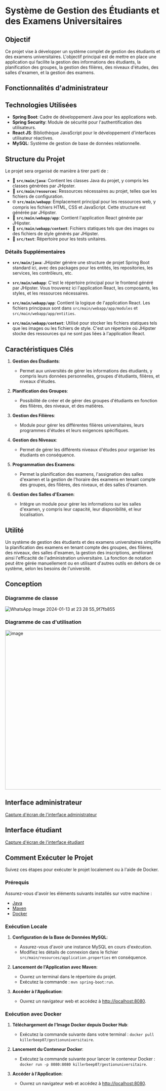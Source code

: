 # Système de Gestion des Étudiants et des Examens Universitaires

## Objectif

Ce projet vise à développer un système complet de gestion des étudiants et des examens universitaires. L'objectif principal est de mettre en place une application qui facilite la gestion des informations des étudiants, la planification des groupes, la gestion des filières, des niveaux d'études, des salles d'examen, et la gestion des examens.

## Fonctionnalités d'administrateur

## Technologies Utilisées

- **Spring Boot**: Cadre de développement Java pour les applications web.
- **Spring Security**: Module de sécurité pour l'authentification des utilisateurs.
- **React JS**: Bibliothèque JavaScript pour le développement d'interfaces utilisateur réactives.
- **MySQL**: Système de gestion de base de données relationnelle.

## Structure du Projet

Le projet sera organisé de manière à tirer parti de :

- 📁 **`src/main/java`**: Contient les classes Java du projet, y compris les classes générées par JHipster.
- 📄 **`src/main/resources`**: Ressources nécessaires au projet, telles que les fichiers de configuration.
- 🌐 **`src/main/webapp`**: Emplacement principal pour les ressources web, y compris les fichiers HTML, CSS et JavaScript. Cette structure est générée par JHipster.
- 📄 **`src/main/webapp/app`**: Contient l'application React générée par JHipster.
- 📄 **`src/main/webapp/content`**: Fichiers statiques tels que des images ou des fichiers de style générés par JHipster.
- 🧪 **`src/test`**: Répertoire pour les tests unitaires.

### Détails Supplémentaires

- **`src/main/java`**: JHipster génère une structure de projet Spring Boot standard ici, avec des packages pour les entités, les repositories, les services, les contrôleurs, etc.

- **`src/main/webapp`**: C'est le répertoire principal pour le frontend généré par JHipster. Vous trouverez ici l'application React, les composants, les styles, et les ressources nécessaires.

- **`src/main/webapp/app`**: Contient la logique de l'application React. Les fichiers principaux sont dans `src/main/webapp/app/modules` et `src/main/webapp/app/entities`.

- **`src/main/webapp/content`**: Utilisé pour stocker les fichiers statiques tels que les images ou les fichiers de style. C'est un répertoire où JHipster stocke des ressources qui ne sont pas liées à l'application React.

## Caractéristiques Clés

1. **Gestion des Étudiants**:
   - Permet aux universités de gérer les informations des étudiants, y compris leurs données personnelles, groupes d'étudiants, filières, et niveaux d'études.

2. **Planification des Groupes**:
   - Possibilité de créer et de gérer des groupes d'étudiants en fonction des filières, des niveaux, et des matières.

3. **Gestion des Filières**:
   - Module pour gérer les différentes filières universitaires, leurs programmes d'études et leurs exigences spécifiques.

4. **Gestion des Niveaux**:
   - Permet de gérer les différents niveaux d'études pour organiser les étudiants en conséquence.

5. **Programmation des Examens**:
   - Permet la planification des examens, l'assignation des salles d'examen et la gestion de l'horaire des examens en tenant compte des groupes, des filières, des niveaux, et des salles d'examen.

6. **Gestion des Salles d'Examen**:
   - Intègre un module pour gérer les informations sur les salles d'examen, y compris leur capacité, leur disponibilité, et leur localisation.

## Utilité

Un système de gestion des étudiants et des examens universitaires simplifie la planification des examens en tenant compte des groupes, des filières, des niveaux, des salles d'examen, la gestion des inscriptions, améliorant ainsi l'efficacité de l'administration universitaire. La fonction de notation peut être gérée manuellement ou en utilisant d'autres outils en dehors de ce système, selon les besoins de l'université.

## Conception

### Diagramme de classe
![WhatsApp Image 2024-01-13 at 23 28 55_9f7fb855](https://github.com/killer-beep07/PF-JEE/assets/130712993/4dfe6b39-d918-4cf5-81aa-936ddf249821)


### Diagramme de cas d'utilisation
<img width="514" alt="image" src="https://github.com/killer-beep07/PF-JEE/assets/130712993/bb948d21-0607-4992-8e38-9daeb305c189">


## Interface administrateur

[Capture d'écran de l'interface administrateur](https://github.com/killer-beep07/PF-JEE/assets/130712993/b37bcd11-647b-4bf9-890c-a388fdb6a345)

## Interface étudiant

[Capture d'écran de l'interface étudiant](https://github.com/killer-beep07/PF-JEE/assets/130712993/eb3d0903-6bef-4880-a2a9-eea72da3964d)

## Comment Exécuter le Projet

Suivez ces étapes pour exécuter le projet localement ou à l'aide de Docker.

### Prérequis

Assurez-vous d'avoir les éléments suivants installés sur votre machine :

- [Java](https://www.oracle.com/java/technologies/javase-downloads.html)
- [Maven](https://maven.apache.org/download.cgi)
- [Docker](https://www.docker.com/get-started)

### Exécution Locale

1. **Configuration de la Base de Données MySQL**:
   - Assurez-vous d'avoir une instance MySQL en cours d'exécution.
   - Modifiez les détails de connexion dans le fichier `src/main/resources/application.properties` en conséquence.

2. **Lancement de l'Application avec Maven**:
   - Ouvrez un terminal dans le répertoire du projet.
   - Exécutez la commande : `mvn spring-boot:run`.

3. **Accéder à l'Application**:
   - Ouvrez un navigateur web et accédez à [http://localhost:8080](http://localhost:8080).

### Exécution avec Docker

1. **Téléchargement de l'Image Docker depuis Docker Hub**:
   - Exécutez la commande suivante dans votre terminal : `docker pull killerbeep07/gestionuniversitaire`.

2. **Lancement du Conteneur Docker**:
   - Exécutez la commande suivante pour lancer le conteneur Docker : `docker run -p 8080:8080 killerbeep07/gestionuniversitaire`.

3. **Accéder à l'Application**:
   - Ouvrez un navigateur web et accédez à [http://localhost:8080](http://localhost:8080).
